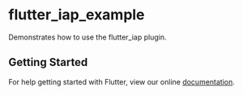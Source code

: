 # flutter_iap_example

Demonstrates how to use the flutter_iap plugin.

## Getting Started

For help getting started with Flutter, view our online
[documentation](https://flutter.io/).
